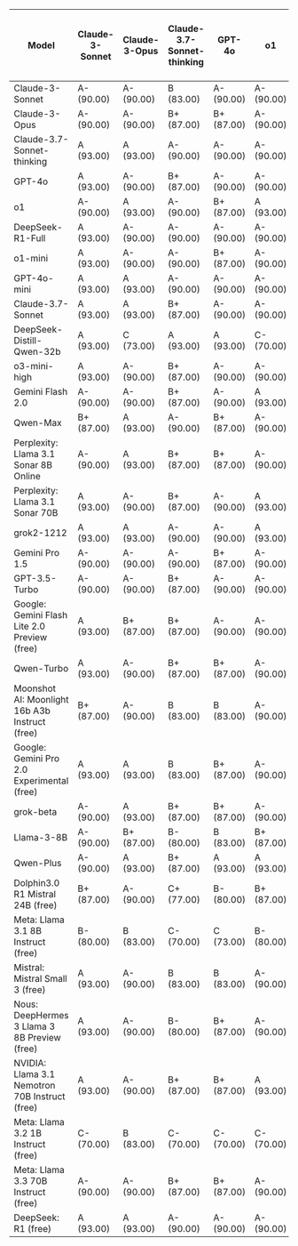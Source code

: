 | Model | Claude-3-Sonnet | Claude-3-Opus | Claude-3.7-Sonnet-thinking | GPT-4o | o1 | DeepSeek-R1-Full | o1-mini | GPT-4o-mini | Claude-3.7-Sonnet | DeepSeek-Distill-Qwen-32b | o3-mini-high | Gemini Flash 2.0 | Qwen-Max | Perplexity: Llama 3.1 Sonar 8B Online | Perplexity: Llama 3.1 Sonar 70B | grok2-1212 | Gemini Pro 1.5 | GPT-3.5-Turbo | Google: Gemini Flash Lite 2.0 Preview (free) | Qwen-Turbo | Moonshot AI: Moonlight 16b A3b Instruct (free) | Google: Gemini Pro 2.0 Experimental (free) | grok-beta | Llama-3-8B | Qwen-Plus | Dolphin3.0 R1 Mistral 24B (free) | Meta: Llama 3.1 8B Instruct (free) | Mistral: Mistral Small 3 (free) | Nous: DeepHermes 3 Llama 3 8B Preview (free) | NVIDIA: Llama 3.1 Nemotron 70B Instruct (free) | Meta: Llama 3.2 1B Instruct (free) | Meta: Llama 3.3 70B Instruct (free) | DeepSeek: R1 (free) | Median Grade | Percentage | Raw Numeric Average |
|------|---|---|---|---|---|---|---|---|---|---|---|---|---|---|---|---|---|---|---|---|---|---|---|---|---|---|---|---|---|---|---|---|---|-------------|-----------|------------|
| Claude-3-Sonnet | A- (90.00) | A- (90.00) | B (83.00) | A- (90.00) | A- (90.00) | N/A (0.00) | B+ (87.00) | B+ (87.00) | B+ (87.00) | B+ (87.00) | A- (90.00) | B+ (87.00) | C (73.00) | B+ (87.00) | A- (90.00) | A- (90.00) | B (83.00) | A- (90.00) | N/A (0.00) | A (93.00) | N/A (0.00) | B+ (87.00) | A- (90.00) | B+ (87.00) | B+ (87.00) | N/A (0.00) | N/A (0.00) | N/A (0.00) | N/A (0.00) | N/A (0.00) | N/A (0.00) | N/A (0.00) | N/A (0.00) | B+ | 87.00 | 3.41 |
| Claude-3-Opus | A- (90.00) | A- (90.00) | B+ (87.00) | B+ (87.00) | A- (90.00) | A- (90.00) | A- (90.00) | B+ (87.00) | B+ (87.00) | A- (90.00) | A- (90.00) | B+ (87.00) | B+ (87.00) | B+ (87.00) | A- (90.00) | A- (90.00) | A- (90.00) | B+ (87.00) | N/A (0.00) | A (93.00) | N/A (0.00) | B+ (87.00) | A- (90.00) | B+ (87.00) | B+ (87.00) | N/A (0.00) | N/A (0.00) | N/A (0.00) | N/A (0.00) | N/A (0.00) | N/A (0.00) | N/A (0.00) | N/A (0.00) | A- | 90.00 | 3.52 |
| Claude-3.7-Sonnet-thinking | A (93.00) | A (93.00) | A- (90.00) | A- (90.00) | A- (90.00) | A (93.00) | A- (90.00) | B+ (87.00) | B+ (87.00) | B+ (87.00) | A- (90.00) | B+ (87.00) | A- (90.00) | B+ (87.00) | A- (90.00) | A- (90.00) | A- (90.00) | A (93.00) | N/A (0.00) | B+ (87.00) | N/A (0.00) | A- (90.00) | B+ (87.00) | C+ (77.00) | A- (90.00) | N/A (0.00) | N/A (0.00) | N/A (0.00) | N/A (0.00) | N/A (0.00) | N/A (0.00) | N/A (0.00) | N/A (0.00) | A- | 90.00 | 3.58 |
| GPT-4o | A (93.00) | A- (90.00) | B+ (87.00) | A- (90.00) | A- (90.00) | C (73.00) | A- (90.00) | B+ (87.00) | B+ (87.00) | B+ (87.00) | A- (90.00) | B (83.00) | B+ (87.00) | B+ (87.00) | A- (90.00) | A- (90.00) | B (83.00) | A (93.00) | N/A (0.00) | A (93.00) | N/A (0.00) | B (83.00) | B+ (87.00) | B+ (87.00) | A- (90.00) | N/A (0.00) | N/A (0.00) | N/A (0.00) | N/A (0.00) | N/A (0.00) | N/A (0.00) | N/A (0.00) | N/A (0.00) | B+ | 87.00 | 3.43 |
| o1 | A- (90.00) | A (93.00) | A- (90.00) | B+ (87.00) | A (93.00) | A (93.00) | A- (90.00) | A- (90.00) | A- (90.00) | A- (90.00) | A (93.00) | B+ (87.00) | A- (90.00) | B+ (87.00) | A- (90.00) | A- (90.00) | A- (90.00) | A- (90.00) | N/A (0.00) | A (93.00) | N/A (0.00) | A- (90.00) | A (93.00) | C (73.00) | A- (90.00) | N/A (0.00) | N/A (0.00) | N/A (0.00) | N/A (0.00) | N/A (0.00) | N/A (0.00) | N/A (0.00) | N/A (0.00) | A- | 90.00 | 3.67 |
| DeepSeek-R1-Full | A (93.00) | A- (90.00) | A- (90.00) | A- (90.00) | A- (90.00) | A (93.00) | A- (90.00) | A- (90.00) | A- (90.00) | C (73.00) | A- (90.00) | B+ (87.00) | A- (90.00) | B+ (87.00) | A- (90.00) | A- (90.00) | A- (90.00) | A (93.00) | N/A (0.00) | B+ (87.00) | N/A (0.00) | A- (90.00) | A (93.00) | B+ (87.00) | A- (90.00) | N/A (0.00) | N/A (0.00) | N/A (0.00) | N/A (0.00) | N/A (0.00) | N/A (0.00) | N/A (0.00) | N/A (0.00) | A- | 90.00 | 3.63 |
| o1-mini | A (93.00) | A- (90.00) | A- (90.00) | B+ (87.00) | A- (90.00) | A- (90.00) | A- (90.00) | A- (90.00) | B+ (87.00) | A- (90.00) | A- (90.00) | B+ (87.00) | A- (90.00) | A (93.00) | A- (90.00) | A- (90.00) | B (83.00) | A (93.00) | N/A (0.00) | A- (90.00) | N/A (0.00) | B+ (87.00) | A- (90.00) | B+ (87.00) | A- (90.00) | N/A (0.00) | N/A (0.00) | N/A (0.00) | N/A (0.00) | N/A (0.00) | N/A (0.00) | N/A (0.00) | N/A (0.00) | A- | 90.00 | 3.64 |
| GPT-4o-mini | A (93.00) | A (93.00) | A- (90.00) | A- (90.00) | A- (90.00) | A- (90.00) | A- (90.00) | A- (90.00) | B+ (87.00) | A (93.00) | A- (90.00) | B+ (87.00) | A- (90.00) | B+ (87.00) | A- (90.00) | A- (90.00) | B+ (87.00) | A (93.00) | N/A (0.00) | A- (90.00) | N/A (0.00) | B+ (87.00) | B+ (87.00) | C (73.00) | B+ (87.00) | N/A (0.00) | N/A (0.00) | N/A (0.00) | N/A (0.00) | N/A (0.00) | N/A (0.00) | N/A (0.00) | N/A (0.00) | A- | 90.00 | 3.57 |
| Claude-3.7-Sonnet | A (93.00) | A (93.00) | B+ (87.00) | A- (90.00) | A- (90.00) | A- (90.00) | B+ (87.00) | B+ (87.00) | B+ (87.00) | A- (90.00) | A- (90.00) | B+ (87.00) | B+ (87.00) | A- (90.00) | A- (90.00) | A- (90.00) | B (83.00) | A (93.00) | N/A (0.00) | A (93.00) | N/A (0.00) | B+ (87.00) | A- (90.00) | B+ (87.00) | A (93.00) | N/A (0.00) | N/A (0.00) | N/A (0.00) | N/A (0.00) | N/A (0.00) | N/A (0.00) | N/A (0.00) | N/A (0.00) | A- | 90.00 | 3.60 |
| DeepSeek-Distill-Qwen-32b | A (93.00) | C (73.00) | A (93.00) | A (93.00) | C- (70.00) | C- (70.00) | C- (70.00) | C- (70.00) | C (73.00) | C- (70.00) | C- (70.00) | C- (70.00) | C- (70.00) | B+ (87.00) | C- (70.00) | C- (70.00) | C- (70.00) | A- (90.00) | N/A (0.00) | C (73.00) | N/A (0.00) | C- (70.00) | C- (70.00) | C (73.00) | C (73.00) | N/A (0.00) | N/A (0.00) | N/A (0.00) | N/A (0.00) | N/A (0.00) | N/A (0.00) | N/A (0.00) | N/A (0.00) | C- | 70.00 | 2.25 |
| o3-mini-high | A (93.00) | A- (90.00) | B+ (87.00) | A- (90.00) | A- (90.00) | A (93.00) | A- (90.00) | A- (90.00) | B+ (87.00) | A- (90.00) | A- (90.00) | B (83.00) | B+ (87.00) | B+ (87.00) | A- (90.00) | A- (90.00) | A- (90.00) | A- (90.00) | N/A (0.00) | A- (90.00) | N/A (0.00) | B+ (87.00) | A- (90.00) | C (73.00) | A- (90.00) | N/A (0.00) | N/A (0.00) | N/A (0.00) | N/A (0.00) | N/A (0.00) | N/A (0.00) | N/A (0.00) | N/A (0.00) | A- | 90.00 | 3.55 |
| Gemini Flash 2.0 | A- (90.00) | A- (90.00) | B+ (87.00) | A- (90.00) | A (93.00) | B+ (87.00) | B+ (87.00) | B+ (87.00) | B+ (87.00) | A- (90.00) | B+ (87.00) | B (83.00) | A- (90.00) | B+ (87.00) | A- (90.00) | A- (90.00) | B+ (87.00) | A- (90.00) | N/A (0.00) | A- (90.00) | N/A (0.00) | B+ (87.00) | B+ (87.00) | A- (90.00) | A (93.00) | N/A (0.00) | N/A (0.00) | N/A (0.00) | N/A (0.00) | N/A (0.00) | N/A (0.00) | N/A (0.00) | N/A (0.00) | A- | 90.00 | 3.52 |
| Qwen-Max | B+ (87.00) | A (93.00) | A- (90.00) | B+ (87.00) | A- (90.00) | A- (90.00) | A (93.00) | B+ (87.00) | A- (90.00) | B+ (87.00) | A- (90.00) | B+ (87.00) | A- (90.00) | B+ (87.00) | A- (90.00) | A- (90.00) | B+ (87.00) | A (93.00) | N/A (0.00) | A- (90.00) | N/A (0.00) | B+ (87.00) | B+ (87.00) | C (73.00) | A- (90.00) | N/A (0.00) | N/A (0.00) | N/A (0.00) | N/A (0.00) | N/A (0.00) | N/A (0.00) | N/A (0.00) | N/A (0.00) | A- | 90.00 | 3.51 |
| Perplexity: Llama 3.1 Sonar 8B Online | A- (90.00) | A (93.00) | B+ (87.00) | B+ (87.00) | A- (90.00) | B+ (87.00) | A- (90.00) | B+ (87.00) | B+ (87.00) | B+ (87.00) | A- (90.00) | B (83.00) | A- (90.00) | B+ (87.00) | A- (90.00) | B+ (87.00) | B- (80.00) | A (93.00) | N/A (0.00) | A- (90.00) | N/A (0.00) | N/A (0.00) | A- (90.00) | A- (90.00) | B+ (87.00) | N/A (0.00) | N/A (0.00) | N/A (0.00) | N/A (0.00) | N/A (0.00) | N/A (0.00) | N/A (0.00) | N/A (0.00) | A- | 90.00 | 3.49 |
| Perplexity: Llama 3.1 Sonar 70B | A (93.00) | A- (90.00) | B+ (87.00) | A- (90.00) | A (93.00) | A- (90.00) | A- (90.00) | A- (90.00) | B+ (87.00) | B+ (87.00) | A- (90.00) | B (83.00) | A- (90.00) | B+ (87.00) | A- (90.00) | A- (90.00) | B+ (87.00) | A (93.00) | N/A (0.00) | A- (90.00) | N/A (0.00) | N/A (0.00) | A- (90.00) | C (73.00) | B+ (87.00) | N/A (0.00) | N/A (0.00) | N/A (0.00) | N/A (0.00) | N/A (0.00) | N/A (0.00) | N/A (0.00) | N/A (0.00) | A- | 90.00 | 3.53 |
| grok2-1212 | A (93.00) | A (93.00) | A- (90.00) | A- (90.00) | A (93.00) | A- (90.00) | A (93.00) | A- (90.00) | A- (90.00) | A (93.00) | A- (90.00) | B+ (87.00) | A (93.00) | B+ (87.00) | A- (90.00) | A- (90.00) | B+ (87.00) | A- (90.00) | N/A (0.00) | A- (90.00) | N/A (0.00) | N/A (0.00) | B+ (87.00) | C (73.00) | A- (90.00) | N/A (0.00) | N/A (0.00) | N/A (0.00) | N/A (0.00) | N/A (0.00) | N/A (0.00) | N/A (0.00) | N/A (0.00) | A- | 90.00 | 3.65 |
| Gemini Pro 1.5 | A- (90.00) | A- (90.00) | A- (90.00) | B+ (87.00) | A- (90.00) | A- (90.00) | A (93.00) | B+ (87.00) | B+ (87.00) | B+ (87.00) | A- (90.00) | B+ (87.00) | A- (90.00) | B (83.00) | A- (90.00) | A- (90.00) | B+ (87.00) | A (93.00) | N/A (0.00) | B+ (87.00) | N/A (0.00) | N/A (0.00) | A- (90.00) | C (73.00) | A- (90.00) | N/A (0.00) | N/A (0.00) | N/A (0.00) | N/A (0.00) | N/A (0.00) | N/A (0.00) | N/A (0.00) | N/A (0.00) | A- | 90.00 | 3.50 |
| GPT-3.5-Turbo | A- (90.00) | A- (90.00) | B+ (87.00) | A- (90.00) | A- (90.00) | N/A (0.00) | A- (90.00) | B+ (87.00) | B (83.00) | B+ (87.00) | B (83.00) | B+ (87.00) | B+ (87.00) | C (73.00) | B+ (87.00) | A- (90.00) | B (83.00) | A (93.00) | N/A (0.00) | A- (90.00) | N/A (0.00) | N/A (0.00) | B+ (87.00) | C (73.00) | A- (90.00) | N/A (0.00) | N/A (0.00) | N/A (0.00) | N/A (0.00) | N/A (0.00) | N/A (0.00) | N/A (0.00) | N/A (0.00) | B+ | 87.00 | 3.32 |
| Google: Gemini Flash Lite 2.0 Preview (free) | A (93.00) | B+ (87.00) | B+ (87.00) | A- (90.00) | A- (90.00) | N/A (0.00) | A- (90.00) | B+ (87.00) | B+ (87.00) | B+ (87.00) | A- (90.00) | B (83.00) | A- (90.00) | B+ (87.00) | A- (90.00) | A- (90.00) | B+ (87.00) | A (93.00) | N/A (0.00) | A (93.00) | N/A (0.00) | N/A (0.00) | A- (90.00) | B+ (87.00) | B+ (87.00) | N/A (0.00) | N/A (0.00) | N/A (0.00) | N/A (0.00) | N/A (0.00) | N/A (0.00) | N/A (0.00) | N/A (0.00) | A- | 90.00 | 3.54 |
| Qwen-Turbo | A (93.00) | A- (90.00) | B+ (87.00) | B+ (87.00) | A- (90.00) | B+ (87.00) | B+ (87.00) | B+ (87.00) | B+ (87.00) | A- (90.00) | A- (90.00) | B (83.00) | B+ (87.00) | B+ (87.00) | A- (90.00) | A- (90.00) | B- (80.00) | A (93.00) | N/A (0.00) | A (93.00) | N/A (0.00) | N/A (0.00) | B+ (87.00) | B+ (87.00) | B+ (87.00) | N/A (0.00) | N/A (0.00) | N/A (0.00) | N/A (0.00) | N/A (0.00) | N/A (0.00) | N/A (0.00) | N/A (0.00) | B+ | 87.00 | 3.45 |
| Moonshot AI: Moonlight 16b A3b Instruct (free) | B+ (87.00) | A- (90.00) | B (83.00) | B (83.00) | A- (90.00) | B+ (87.00) | B+ (87.00) | B (83.00) | B- (80.00) | B+ (87.00) | B+ (87.00) | B+ (87.00) | B+ (87.00) | B+ (87.00) | B+ (87.00) | B+ (87.00) | B- (80.00) | A- (90.00) | N/A (0.00) | A- (90.00) | N/A (0.00) | N/A (0.00) | B+ (87.00) | B+ (87.00) | C (73.00) | N/A (0.00) | N/A (0.00) | N/A (0.00) | N/A (0.00) | N/A (0.00) | N/A (0.00) | N/A (0.00) | N/A (0.00) | B+ | 87.00 | 3.20 |
| Google: Gemini Pro 2.0 Experimental (free) | A (93.00) | A (93.00) | B (83.00) | B+ (87.00) | A- (90.00) | A- (90.00) | B+ (87.00) | B+ (87.00) | B+ (87.00) | B+ (87.00) | B+ (87.00) | B (83.00) | A- (90.00) | B+ (87.00) | A- (90.00) | A- (90.00) | B+ (87.00) | A- (90.00) | N/A (0.00) | A- (90.00) | N/A (0.00) | N/A (0.00) | A- (90.00) | C (73.00) | A- (90.00) | N/A (0.00) | N/A (0.00) | N/A (0.00) | N/A (0.00) | N/A (0.00) | N/A (0.00) | N/A (0.00) | N/A (0.00) | A- | 90.00 | 3.44 |
| grok-beta | A- (90.00) | A (93.00) | B+ (87.00) | B+ (87.00) | A- (90.00) | B+ (87.00) | B+ (87.00) | B+ (87.00) | B+ (87.00) | A- (90.00) | A- (90.00) | B+ (87.00) | B+ (87.00) | B+ (87.00) | A- (90.00) | A- (90.00) | B (83.00) | A- (90.00) | N/A (0.00) | B+ (87.00) | N/A (0.00) | N/A (0.00) | B+ (87.00) | B+ (87.00) | A (93.00) | N/A (0.00) | N/A (0.00) | N/A (0.00) | N/A (0.00) | N/A (0.00) | N/A (0.00) | N/A (0.00) | N/A (0.00) | B+ | 87.00 | 3.47 |
| Llama-3-8B | A- (90.00) | B+ (87.00) | B- (80.00) | B (83.00) | B+ (87.00) | B+ (87.00) | B+ (87.00) | B+ (87.00) | B- (80.00) | B+ (87.00) | B+ (87.00) | B- (80.00) | B+ (87.00) | C (73.00) | B+ (87.00) | B+ (87.00) | B- (80.00) | A (93.00) | N/A (0.00) | B+ (87.00) | N/A (0.00) | N/A (0.00) | B+ (87.00) | B+ (87.00) | B+ (87.00) | N/A (0.00) | N/A (0.00) | N/A (0.00) | N/A (0.00) | N/A (0.00) | N/A (0.00) | N/A (0.00) | N/A (0.00) | B+ | 87.00 | 3.15 |
| Qwen-Plus | A- (90.00) | A (93.00) | B+ (87.00) | A (93.00) | A (93.00) | A (93.00) | A- (90.00) | A- (90.00) | B+ (87.00) | A- (90.00) | A- (90.00) | A- (90.00) | B+ (87.00) | A- (90.00) | A- (90.00) | A- (90.00) | A- (90.00) | A- (90.00) | N/A (0.00) | A (93.00) | N/A (0.00) | N/A (0.00) | A- (90.00) | B+ (87.00) | A- (90.00) | N/A (0.00) | N/A (0.00) | N/A (0.00) | N/A (0.00) | N/A (0.00) | N/A (0.00) | N/A (0.00) | N/A (0.00) | A- | 90.00 | 3.72 |
| Dolphin3.0 R1 Mistral 24B (free) | B+ (87.00) | A- (90.00) | C+ (77.00) | B- (80.00) | B+ (87.00) | B+ (87.00) | B- (80.00) | B+ (87.00) | C+ (77.00) | A- (90.00) | B (83.00) | C+ (77.00) | B (83.00) | B+ (87.00) | B+ (87.00) | B+ (87.00) | C+ (77.00) | A (93.00) | N/A (0.00) | B+ (87.00) | N/A (0.00) | N/A (0.00) | B- (80.00) | B+ (87.00) | B+ (87.00) | N/A (0.00) | N/A (0.00) | N/A (0.00) | N/A (0.00) | N/A (0.00) | N/A (0.00) | N/A (0.00) | N/A (0.00) | B+ | 87.00 | 3.06 |
| Meta: Llama 3.1 8B Instruct (free) | B- (80.00) | B (83.00) | C- (70.00) | C (73.00) | B- (80.00) | B- (80.00) | B+ (87.00) | B (83.00) | C- (70.00) | B- (80.00) | C+ (77.00) | B- (80.00) | C (73.00) | B+ (87.00) | B- (80.00) | C- (70.00) | C- (70.00) | B+ (87.00) | N/A (0.00) | B+ (87.00) | N/A (0.00) | N/A (0.00) | B+ (87.00) | C (73.00) | A (93.00) | N/A (0.00) | N/A (0.00) | N/A (0.00) | N/A (0.00) | N/A (0.00) | N/A (0.00) | N/A (0.00) | N/A (0.00) | B- | 80.00 | 2.64 |
| Mistral: Mistral Small 3 (free) | A (93.00) | A- (90.00) | B (83.00) | B (83.00) | A- (90.00) | B+ (87.00) | B+ (87.00) | B+ (87.00) | B- (80.00) | B+ (87.00) | B (83.00) | B+ (87.00) | B+ (87.00) | B+ (87.00) | B+ (87.00) | B+ (87.00) | B- (80.00) | A- (90.00) | N/A (0.00) | A (93.00) | N/A (0.00) | N/A (0.00) | A- (90.00) | C (73.00) | B+ (87.00) | N/A (0.00) | N/A (0.00) | N/A (0.00) | N/A (0.00) | N/A (0.00) | N/A (0.00) | N/A (0.00) | N/A (0.00) | B+ | 87.00 | 3.27 |
| Nous: DeepHermes 3 Llama 3 8B Preview (free) | A (93.00) | A- (90.00) | B- (80.00) | B+ (87.00) | A- (90.00) | B+ (87.00) | A- (90.00) | B+ (87.00) | B- (80.00) | B+ (87.00) | A- (90.00) | B (83.00) | B+ (87.00) | B+ (87.00) | A- (90.00) | A- (90.00) | B- (80.00) | A- (90.00) | N/A (0.00) | A- (90.00) | N/A (0.00) | N/A (0.00) | B+ (87.00) | B+ (87.00) | A- (90.00) | N/A (0.00) | N/A (0.00) | N/A (0.00) | N/A (0.00) | N/A (0.00) | N/A (0.00) | N/A (0.00) | N/A (0.00) | B+ | 87.00 | 3.41 |
| NVIDIA: Llama 3.1 Nemotron 70B Instruct (free) | A (93.00) | A- (90.00) | B+ (87.00) | B+ (87.00) | A (93.00) | B+ (87.00) | A- (90.00) | B+ (87.00) | B+ (87.00) | A- (90.00) | B+ (87.00) | B (83.00) | A- (90.00) | B+ (87.00) | A- (90.00) | A- (90.00) | B (83.00) | A (93.00) | N/A (0.00) | A- (90.00) | N/A (0.00) | N/A (0.00) | B+ (87.00) | B+ (87.00) | B+ (87.00) | N/A (0.00) | N/A (0.00) | N/A (0.00) | N/A (0.00) | N/A (0.00) | N/A (0.00) | N/A (0.00) | N/A (0.00) | B+ | 87.00 | 3.49 |
| Meta: Llama 3.2 1B Instruct (free) | C- (70.00) | B (83.00) | C- (70.00) | C- (70.00) | C- (70.00) | C- (70.00) | C- (70.00) | C- (70.00) | C- (70.00) | C- (70.00) | C- (70.00) | C- (70.00) | C (73.00) | B+ (87.00) | C- (70.00) | C- (70.00) | C- (70.00) | B+ (87.00) | N/A (0.00) | C (73.00) | N/A (0.00) | N/A (0.00) | C- (70.00) | B- (80.00) | C- (70.00) | N/A (0.00) | N/A (0.00) | N/A (0.00) | N/A (0.00) | N/A (0.00) | N/A (0.00) | N/A (0.00) | N/A (0.00) | C- | 70.00 | 2.01 |
| Meta: Llama 3.3 70B Instruct (free) | A- (90.00) | A- (90.00) | B+ (87.00) | B+ (87.00) | A- (90.00) | A- (90.00) | A- (90.00) | B+ (87.00) | B+ (87.00) | A- (90.00) | A- (90.00) | B+ (87.00) | B+ (87.00) | B+ (87.00) | A- (90.00) | A- (90.00) | B- (80.00) | A (93.00) | N/A (0.00) | A (93.00) | N/A (0.00) | N/A (0.00) | B+ (87.00) | C+ (77.00) | A- (90.00) | N/A (0.00) | N/A (0.00) | N/A (0.00) | N/A (0.00) | N/A (0.00) | N/A (0.00) | N/A (0.00) | N/A (0.00) | A- | 90.00 | 3.48 |
| DeepSeek: R1 (free) | A (93.00) | A (93.00) | A- (90.00) | A- (90.00) | A- (90.00) | C (73.00) | B+ (87.00) | A- (90.00) | A- (90.00) | A- (90.00) | A (93.00) | B+ (87.00) | A- (90.00) | B+ (87.00) | A- (90.00) | A- (90.00) | A- (90.00) | A- (90.00) | N/A (0.00) | A- (90.00) | N/A (0.00) | N/A (0.00) | B+ (87.00) | A- (90.00) | A- (90.00) | N/A (0.00) | N/A (0.00) | N/A (0.00) | N/A (0.00) | N/A (0.00) | N/A (0.00) | N/A (0.00) | N/A (0.00) | A- | 90.00 | 3.61 |